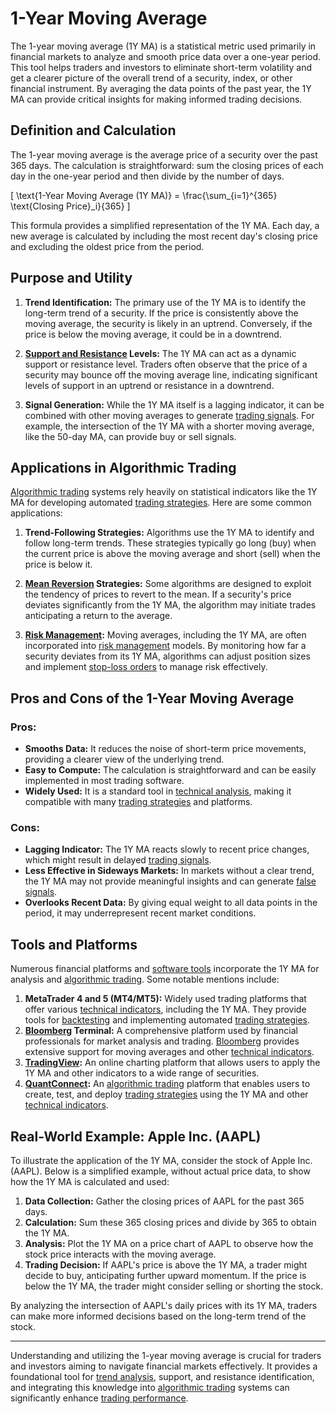# 1-Year Moving Average

The 1-year moving average (1Y MA) is a statistical metric used primarily in financial markets to analyze and smooth price data over a one-year period. This tool helps traders and investors to eliminate short-term volatility and get a clearer picture of the overall trend of a security, index, or other financial instrument. By averaging the data points of the past year, the 1Y MA can provide critical insights for making informed trading decisions.

## Definition and Calculation

The 1-year moving average is the average price of a security over the past 365 days. The calculation is straightforward: sum the closing prices of each day in the one-year period and then divide by the number of days.

\[
\text{1-Year Moving Average (1Y MA)} = \frac{\sum_{i=1}^{365} \text{Closing Price}_i}{365}
\]

This formula provides a simplified representation of the 1Y MA. Each day, a new average is calculated by including the most recent day's closing price and excluding the oldest price from the period.

## Purpose and Utility

1. **Trend Identification:** The primary use of the 1Y MA is to identify the long-term trend of a security. If the price is consistently above the moving average, the security is likely in an uptrend. Conversely, if the price is below the moving average, it could be in a downtrend.

2. **[Support and Resistance](../s/support_and_resistance.md) Levels:** The 1Y MA can act as a dynamic support or resistance level. Traders often observe that the price of a security may bounce off the moving average line, indicating significant levels of support in an uptrend or resistance in a downtrend.

3. **Signal Generation:** While the 1Y MA itself is a lagging indicator, it can be combined with other moving averages to generate [trading signals](../t/trading_signals.md). For example, the intersection of the 1Y MA with a shorter moving average, like the 50-day MA, can provide buy or sell signals.

## Applications in Algorithmic Trading

[Algorithmic trading](../a/algorithmic_trading.md) systems rely heavily on statistical indicators like the 1Y MA for developing automated [trading strategies](../t/trading_strategies.md). Here are some common applications:

1. **Trend-Following Strategies:** Algorithms use the 1Y MA to identify and follow long-term trends. These strategies typically go long (buy) when the current price is above the moving average and short (sell) when the price is below it.

2. **[Mean Reversion](../m/mean_reversion.md) Strategies:** Some algorithms are designed to exploit the tendency of prices to revert to the mean. If a security's price deviates significantly from the 1Y MA, the algorithm may initiate trades anticipating a return to the average.

3. **[Risk Management](../r/risk_management.md):** Moving averages, including the 1Y MA, are often incorporated into [risk management](../r/risk_management.md) models. By monitoring how far a security deviates from its 1Y MA, algorithms can adjust position sizes and implement [stop-loss orders](../s/stop-loss_orders.md) to manage risk effectively.

## Pros and Cons of the 1-Year Moving Average

### Pros:
- **Smooths Data:** It reduces the noise of short-term price movements, providing a clearer view of the underlying trend.
- **Easy to Compute:** The calculation is straightforward and can be easily implemented in most trading software.
- **Widely Used:** It is a standard tool in [technical analysis](../t/technical_analysis.md), making it compatible with many [trading strategies](../t/trading_strategies.md) and platforms.

### Cons:
- **Lagging Indicator:** The 1Y MA reacts slowly to recent price changes, which might result in delayed [trading signals](../t/trading_signals.md).
- **Less Effective in Sideways Markets:** In markets without a clear trend, the 1Y MA may not provide meaningful insights and can generate [false signals](../f/false_signals_in_trading.md).
- **Overlooks Recent Data:** By giving equal weight to all data points in the period, it may underrepresent recent market conditions.

## Tools and Platforms

Numerous financial platforms and [software tools](../s/software_tools_for_trading.md) incorporate the 1Y MA for analysis and [algorithmic trading](../a/algorithmic_trading.md). Some notable mentions include:

1. **MetaTrader 4 and 5 (MT4/MT5):** Widely used trading platforms that offer various [technical indicators](../t/technical_indicators.md), including the 1Y MA. They provide tools for [backtesting](../b/backtesting.md) and implementing automated [trading strategies](../t/trading_strategies.md).
2. **[Bloomberg](../b/bloomberg.md) Terminal:** A comprehensive platform used by financial professionals for market analysis and trading. [Bloomberg](../b/bloomberg.md) provides extensive support for moving averages and other [technical indicators](../t/technical_indicators.md).
3. **[TradingView](../t/tradingview.md):** An online charting platform that allows users to apply the 1Y MA and other indicators to a wide range of securities.
4. **[QuantConnect](../q/quantconnect.md):** An [algorithmic trading](../a/algorithmic_trading.md) platform that enables users to create, test, and deploy [trading strategies](../t/trading_strategies.md) using the 1Y MA and other [technical indicators](../t/technical_indicators.md).

## Real-World Example: Apple Inc. (AAPL)

To illustrate the application of the 1Y MA, consider the stock of Apple Inc. (AAPL). Below is a simplified example, without actual price data, to show how the 1Y MA is calculated and used:

1. **Data Collection:** Gather the closing prices of AAPL for the past 365 days.
2. **Calculation:** Sum these 365 closing prices and divide by 365 to obtain the 1Y MA.
3. **Analysis:** Plot the 1Y MA on a price chart of AAPL to observe how the stock price interacts with the moving average.
4. **Trading Decision:** If AAPL's price is above the 1Y MA, a trader might decide to buy, anticipating further upward momentum. If the price is below the 1Y MA, the trader might consider selling or shorting the stock.

By analyzing the intersection of AAPL's daily prices with its 1Y MA, traders can make more informed decisions based on the long-term trend of the stock.

---

Understanding and utilizing the 1-year moving average is crucial for traders and investors aiming to navigate financial markets effectively. It provides a foundational tool for [trend analysis](../t/trend_analysis.md), support, and resistance identification, and integrating this knowledge into [algorithmic trading](../a/algorithmic_trading.md) systems can significantly enhance [trading performance](../t/trading_performance.md).